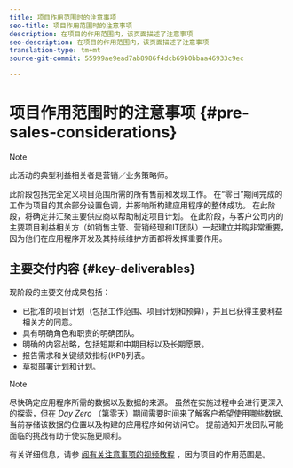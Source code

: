 ```yaml
---
title: 项目作用范围时的注意事项
seo-title: 项目作用范围时的注意事项
description: 在项目的作用范围内，该页面描述了注意事项
seo-description: 在项目的作用范围内，该页面描述了注意事项
translation-type: tm+mt
source-git-commit: 55999ae9ead7ab8986f4dcb69b0bbaa46933c9ec

---
```



# 项目作用范围时的注意事项 {#pre-sales-considerations}

>[!NOTE]
>
>此活动的典型利益相关者是营销／业务策略师。

此阶段包括完全定义项目范围所需的所有售前和发现工作。 在“零日”期间完成的工作为项目的其余部分设置色调，并影响所构建应用程序的整体成功。
在此阶段，将确定并汇聚主要供应商以帮助制定项目计划。 在此阶段，与客户公司内的主要项目利益相关方（如销售主管、营销经理和IT团队）一起建立并购非常重要，因为他们在应用程序开发及其持续维护方面都将发挥重要作用。

## 主要交付内容 {#key-deliverables}

现阶段的主要交付成果包括：

* 已批准的项目计划（包括工作范围、项目计划和预算），并且已获得主要利益相关方的同意。
* 具有明确角色和职责的明确团队。
* 明确的内容战略，包括短期和中期目标以及长期愿景。
* 报告需求和关键绩效指标(KPI)列表。
* 草拟部署计划和计划。

>[!NOTE]
>
>尽快确定应用程序所需的数据以及数据的来源。 虽然在实施过程中会进行更深入的探索，但在 *Day Zero* （第零天）期间需要时间来了解客户希望使用哪些数据、当前存储该数据的位置以及构建的应用程序如何访问它。 提前通知开发团队可能面临的挑战有助于使实施更顺利。

有关详细信息，请参 [阅有关注意事项的视频教程](https://helpx.adobe.com/experience-manager/6-5/screens/using/project-considerations.html) ，因为项目的作用范围是。
